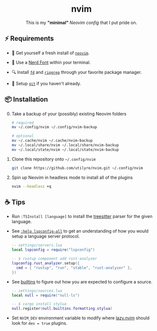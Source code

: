 <div align="center">

# nvim

This is my **"minimal"** _Neovim config_ that I put pride on.

</div>

## ⚡ Requirements

-   🍺 Get yourself a fresh install of [`neovim`][neovim].

-   🚀 Use a [Nerd Font][nerdfonts] within your terminal.

-   🔍 Install [`fd`][fd] and [`ripgrep`][ripgrep] through your favorite package
    manager.

-   🐙 Setup [`git`][git] if you haven't already.

## 📦 Installation

0.  Take a backup of your (possibly) existing Neovim folders

    ```bash
    # required
    mv ~/.config/nvim ~/.config/nvim-backup

    # optional
    mv ~/.cache/nvim ~/.cache/nvim-backup
    mv ~/.local/share/nvim ~/.local/share/nvim-backup
    mv ~/.local/state/nvim ~/.local/state/nvim-backup
    ```

1.  Clone this repository onto `~/.config/nvim`

    ```bash
    git clone https://github.com/utilyre/nvim.git ~/.config/nvim
    ```

2.  Spin up Neovim in headless mode to install all of the plugins

    ```bash
    nvim --headless +q
    ```

## ☕ Tips

-   Run `:TSInstall [language]` to install the [treesitter][treesitter] parser
    for the given language.

-   See [`:help lspconfig-all`][lspconfig-all] to get an understanding of how
    you would setup a language server protocol.

    ```lua
    -- settings/servers.lua
    local lspconfig = require("lspconfig")

    -- $ rustup component add rust-analyzer
    lspconfig.rust_analyzer.setup({
      cmd = { "rustup", "run", "stable", "rust-analyzer" },
    })
    ```

-   See [builtins][builtins] to figure out how you are expected to configure a
    source.

    ```lua
    -- settings/sources.lua
    local null = require("null-ls")

    -- $ cargo install stylua
    null.register(null.builtins.formatting.stylua)
    ```

-   Set `NVIM_DEV` environment variable to modify where [lazy.nvim][lazy.nvim]
    should look for `dev = true` plugins.

[neovim]: https://neovim.io
[nerdfonts]: https://www.nerdfonts.com
[fd]: https://crates.io/crates/fd-find
[ripgrep]: https://crates.io/crates/ripgrep
[git]: https://git-scm.com
[treesitter]: https://tree-sitter.github.io/tree-sitter
[lspconfig-all]: https://github.com/neovim/nvim-lspconfig/blob/master/doc/server_configurations.md
[builtins]: https://github.com/jose-elias-alvarez/null-ls.nvim/blob/main/doc/BUILTINS.md
[lazy.nvim]: https://github.com/folke/lazy.nvim
